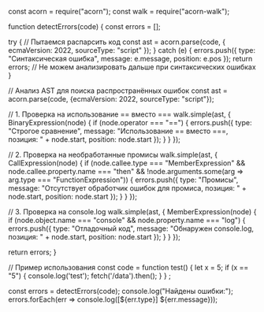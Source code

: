 const acorn = require("acorn");
const walk = require("acorn-walk");

function detectErrors(code) {
  const errors = [];
  
  try {
    // Пытаемся распарсить код
    const ast = acorn.parse(code, {
      ecmaVersion: 2022,
      sourceType: "script"
    });
  } catch (e) {
    errors.push({
      type: "Синтаксическая ошибка",
      message: e.message,
      position: e.pos
    });
    return errors; // Не можем анализировать дальше при синтаксических ошибках
  }

  // Анализ AST для поиска распространённых ошибок
  const ast = acorn.parse(code, {ecmaVersion: 2022, sourceType: "script"});

  // 1. Проверка на использование == вместо ===
  walk.simple(ast, {
    BinaryExpression(node) {
      if (node.operator === "==") {
        errors.push({
          type: "Строгое сравнение",
          message: "Использование == вместо ===, позиция: " + node.start,
          position: node.start
        });
      }
    }
  });

  // 2. Проверка на необработанные промисы
  walk.simple(ast, {
    CallExpression(node) {
      if (node.callee.type === "MemberExpression" && 
          node.callee.property.name === "then" &&
          !node.arguments.some(arg => arg.type === "FunctionExpression")) {
        errors.push({
          type: "Промисы",
          message: "Отсутствует обработчик ошибок для промиса, позиция: " + node.start,
          position: node.start
        });
      }
    }
  });

  // 3. Проверка на console.log
  walk.simple(ast, {
    MemberExpression(node) {
      if (node.object.name === "console" && node.property.name === "log") {
        errors.push({
          type: "Отладочный код",
          message: "Обнаружен console.log, позиция: " + node.start,
          position: node.start
        });
      }
    }
  });

  return errors;
}

// Пример использования
const code = 
function test() {
  let x = 5;
  if (x == "5") {
    console.log('test');
    fetch('/data').then();
  }
}
;

const errors = detectErrors(code);
console.log("Найдены ошибки:");
errors.forEach(err => console.log([${err.type}] ${err.message}));

